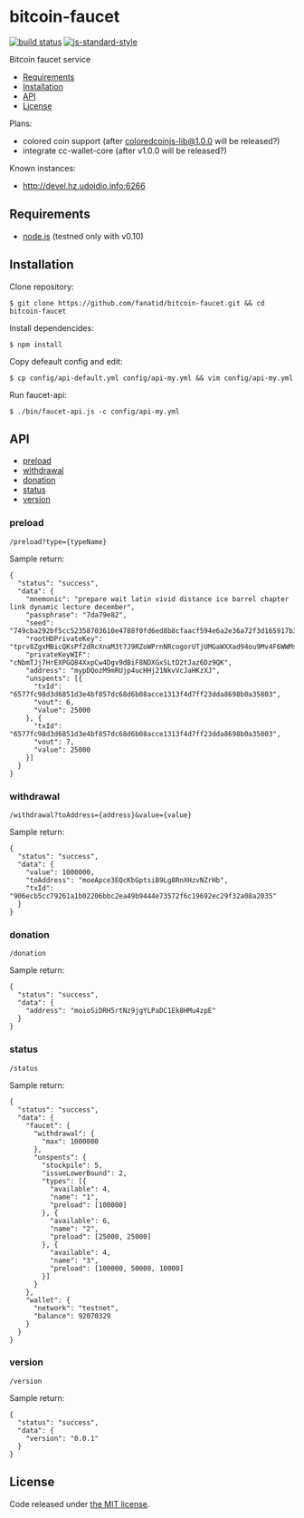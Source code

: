 # bitcoin-faucet

[![build status](https://img.shields.io/travis/fanatid/bitcoin-faucet.svg?branch=master&style=flat-square)](http://travis-ci.org/fanatid/bitcoin-faucet)
[![js-standard-style](https://img.shields.io/badge/code%20style-standard-brightgreen.svg?style=flat-square)](https://github.com/feross/standard)

Bitcoin faucet service

  * [Requirements](#requirements)
  * [Installation](#installation)
  * [API](#api)
  * [License](#license)

Plans:
  * colored coin support (after coloredcoinjs-lib@1.0.0 will be released?)
  * integrate cc-wallet-core (after v1.0.0 will be released?)

Known instances:
  * http://devel.hz.udoidio.info:6266

## Requirements

  * [node.js](http://www.nodejs.org/download/) (testned only with v0.10)

## Installation

  Clone repository:

    $ git clone https://github.com/fanatid/bitcoin-faucet.git && cd bitcoin-faucet

  Install dependencides:

    $ npm install

  Copy defeault config and edit:

    $ cp config/api-default.yml config/api-my.yml && vim config/api-my.yml

  Run faucet-api:

    $ ./bin/faucet-api.js -c config/api-my.yml

## API

  * [preload](#preload)
  * [withdrawal](#withdrawal)
  * [donation](#donation)
  * [status](#status)
  * [version](#version)

### preload

    /preload?type={typeName}

Sample return:

    {
      "status": "success",
      "data": {
        "mnemonic": "prepare wait latin vivid distance ice barrel chapter link dynamic lecture december",
        "passphrase": "7da79e82",
        "seed": "749cba292bf5cc52358703610e4788f0fd6ed8b8cfaacf594e6a2e36a72f3d165917b310065616ca6c114c24ccb7dc518ba67c41de029e17efa8dd48dc4d81db",
        "rootHDPrivateKey": "tprv8ZgxMBicQKsPf2dRcXnaM3t7J9RZoWPrnNRcogorUTjUMGaWXXad94ou9Mv4F6WWMs9QuE9c9VU3e5UJJELfvvaCPq88pu5oJGC4YtHancZ",
        "privateKeyWIF": "cNbmTJj7HrEXPGQ84XxpCw4Dgv9dBiF8NDXGxSLtD2tJaz6Dz9QK",
        "address": "mypDQozM9mRUjp4ucHHj21NkvVcJaHKzXJ",
        "unspents": [{
          "txId": "6577fc98d3d6851d3e4bf857dc68d6b08acce1313f4d7ff23dda8698b0a35803",
          "vout": 6,
          "value": 25000
        }, {
          "txId": "6577fc98d3d6851d3e4bf857dc68d6b08acce1313f4d7ff23dda8698b0a35803",
          "vout": 7,
          "value": 25000
        }]
      }
    }

### withdrawal

    /withdrawal?toAddress={address}&value={value}

Sample return:

    {
      "status": "success",
      "data": {
        "value": 1000000,
        "toAddress": "moeApce3EQcKbGptsiB9Lg8RnXHzvNZrHb",
        "txId": "906ecb5cc79261a1b02206bbc2ea49b9444e73572f6c19692ec29f32a08a2035"
      }
    }

### donation

    /donation

Sample return:

    {
      "status": "success",
      "data": {
        "address": "moioSiDRH5rtNz9jgYLPaDC1Ek8HMu4zpE"
      }
    }

### status

    /status

Sample return:

    {
      "status": "success",
      "data": {
        "faucet": {
          "withdrawal": {
            "max": 1000000
          },
          "unspents": {
            "stockpile": 5,
            "issueLowerBound": 2,
            "types": [{
              "available": 4,
              "name": "1",
              "preload": [100000]
            }, {
              "available": 6,
              "name": "2",
              "preload": [25000, 25000]
            }, {
              "available": 4,
              "name": "3",
              "preload": [100000, 50000, 10000]
            }]
          }
        },
        "wallet": {
          "network": "testnet",
          "balance": 92070329
        }
      }
    }

### version

    /version

Sample return:

    {
      "status": "success",
      "data": {
        "version": "0.0.1"
      }
    }

## License

Code released under [the MIT license](https://github.com/fanatid/bitcoin-faucet/blob/master/LICENSE).
